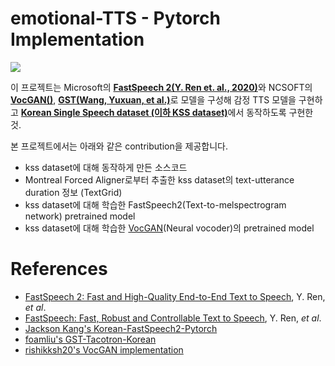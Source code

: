 # emotional-TTS - Pytorch Implementation

![](./assets/model.png)

이 프로젝트는 Microsoft의 [**FastSpeech 2(Y. Ren et. al., 2020)**](https://arxiv.org/abs/2006.04558)와 NCSOFT의 [**VocGAN()**](https://arxiv.org/), [**GST(Wang, Yuxuan, et al.)**](https://arxiv.org/abs/1803.09017)로 모델을 구성해 감정 TTS 모델을 구현하고 [**Korean Single Speech dataset (이하 KSS dataset)**](https://www.kaggle.com/bryanpark/korean-single-speaker-speech-dataset)에서 동작하도록 구현한 것.

본 프로젝트에서는 아래와 같은 contribution을 제공합니다.
* kss dataset에 대해 동작하게 만든 소스코드
* Montreal Forced Aligner로부터 추출한 kss dataset의 text-utterance duration 정보 (TextGrid)
* kss dataset에 대해 학습한 FastSpeech2(Text-to-melspectrogram network) pretrained model
* kss dataset에 대해 학습한 [VocGAN](https://arxiv.org/pdf/2007.15256.pdf)(Neural vocoder)의 pretrained model

# References
- [FastSpeech 2: Fast and High-Quality End-to-End Text to Speech](https://arxiv.org/abs/2006.04558), Y. Ren, *et al*.
- [FastSpeech: Fast, Robust and Controllable Text to Speech](https://arxiv.org/abs/1905.09263), Y. Ren, *et al*.
- [Jackson Kang's Korean-FastSpeech2-Pytorch]([https://github.com/HGU-DLLAB/Korean-FastSpeech2-Pytorch])
- [foamliu's GST-Tacotron-Korean]([https://github.com/foamliu/GST-Tacotron-Korean])
- [rishikksh20's VocGAN implementation](https://github.com/rishikksh20/VocGAN)
